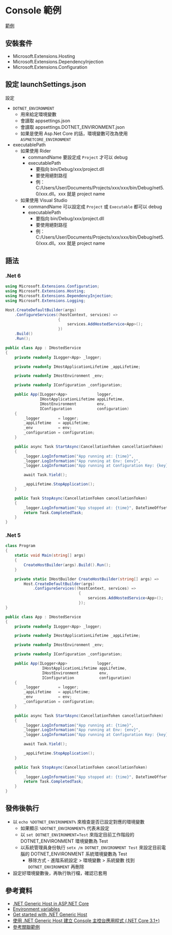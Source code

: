 # Console 範例

[範例](https://github.com/ragnakuei/DotNetHostEnvironment)

## 安裝套件

- Microsoft.Extensions.Hosting
- Microsoft.Extensions.DependencyInjection
- Microsoft.Extensions.Configuration

## 設定 launchSettings.json

設定
- `DOTNET_ENVIRONMENT`
  - 用來給定環境變數
  - 會讀取 appsettings.json
  - 會讀取 appsettings.DOTNET_ENVIRONMENT.json
  - 如果是使用 Asp.Net Core 的話，環境變數可改為使用 `ASPNETCORE_ENVIRONMENT`
- executablePath
  - 如果使用 Rider
    - commandName 要設定成 `Project` 才可以 debug
    - executablePath 
      - 要指向 bin/Debug/xxx/project.dll
      - 要使用絕對路徑
      - 例：C:/Users/User/Documents/Projects/xxx/xxx/bin/Debug/net5.0/xxx.dll。xxx 就是 project name
  - 如果使用 Visual Studio
    - commandName 可以設定成 `Project` 或 `Executable` 都可以 debug
    - executablePath 
      - 要指向 bin/Debug/xxx/project.dll
      - 要使用絕對路徑
      - 例：C:/Users/User/Documents/Projects/xxx/xxx/bin/Debug/net5.0/xxx.dll。xxx 就是 project name

## 語法
### .Net 6


```cs
using Microsoft.Extensions.Configuration;
using Microsoft.Extensions.Hosting;
using Microsoft.Extensions.DependencyInjection;
using Microsoft.Extensions.Logging;

Host.CreateDefaultBuilder(args)
    .ConfigureServices((hostContext, services) =>
                       {
                           services.AddHostedService<App>();
                       })
    .Build()
    .Run();

public class App : IHostedService
{
    private readonly ILogger<App> _logger;

    private readonly IHostApplicationLifetime _appLifetime;

    private readonly IHostEnvironment _env;

    private readonly IConfiguration _configuration;

    public App(ILogger<App>             logger,
               IHostApplicationLifetime appLifetime,
               IHostEnvironment         env,
               IConfiguration           configuration)
    {
        _logger        = logger;
        _appLifetime   = appLifetime;
        _env           = env;
        _configuration = configuration;
    }

    public async Task StartAsync(CancellationToken cancellationToken)
    {
        _logger.LogInformation("App running at: {time}",                  DateTimeOffset.Now);
        _logger.LogInformation("App running at Env: {env}",               _env.EnvironmentName);
        _logger.LogInformation("App running at Configuration Key: {key}", _configuration.GetSection("key").Value);

        await Task.Yield();

        _appLifetime.StopApplication();
    }

    public Task StopAsync(CancellationToken cancellationToken)
    {
        _logger.LogInformation("App stopped at: {time}", DateTimeOffset.Now);
        return Task.CompletedTask;
    }
}
```

### .Net 5

```csharp
class Program
{
    static void Main(string[] args)
    {
        CreateHostBuilder(args).Build().Run();
    }

    private static IHostBuilder CreateHostBuilder(string[] args) =>
        Host.CreateDefaultBuilder(args)
            .ConfigureServices((hostContext, services) =>
                                {
                                    services.AddHostedService<App>();
                                });
}

public class App : IHostedService
{
    private readonly ILogger<App> _logger;

    private readonly IHostApplicationLifetime _appLifetime;

    private readonly IHostEnvironment _env;

    private readonly IConfiguration _configuration;

    public App(ILogger<App>             logger,
                IHostApplicationLifetime appLifetime,
                IHostEnvironment         env,
                IConfiguration           configuration)
    {
        _logger        = logger;
        _appLifetime   = appLifetime;
        _env           = env;
        _configuration = configuration;
    }

    public async Task StartAsync(CancellationToken cancellationToken)
    {
        _logger.LogInformation("App running at: {time}",                  DateTimeOffset.Now);
        _logger.LogInformation("App running at Env: {env}",               _env.EnvironmentName);
        _logger.LogInformation("App running at Configuration Key: {key}", _configuration.GetSection("key").Value);

        await Task.Yield();

        _appLifetime.StopApplication();
    }

    public Task StopAsync(CancellationToken cancellationToken)
    {
        _logger.LogInformation("App stopped at: {time}", DateTimeOffset.Now);
        return Task.CompletedTask;
    }
}
```

## 發佈後執行

- 以 `echo %DOTNET_ENVIRONMENT%` 來檢查是否已設定對應的環境變數
  - 如果顯示 `%DOTNET_ENVIRONMENT%` 代表未設定
  - 以 `set DOTNET_ENVIRONMENT=Test` 來指定目前工作階段的 DOTNET_ENVIRONMENT 環境變數為 Test
  - 以系統管理員身份執行 `setx /m DOTNET_ENVIRONMENT Test` 來設定目前電腦的 DOTNET_ENVIRONMENT 系統環境變數為 Test
    - 移除方式 - 進階系統設定 > 環境變數 > 系統變數 找到 `DOTNET_ENVIRONMENT` 再刪除
- 設定好環境變數後，再執行執行檔，確認已套用

## 參考資料
- [.NET Generic Host in ASP.NET Core](https://docs.microsoft.com/en-us/aspnet/core/fundamentals/host/generic-host)
- [Environment variables](https://docs.microsoft.com/en-us/aspnet/core/fundamentals/configuration/#environment-variables)
- [Get started with .NET Generic Host](https://snede.net/get-started-with-net-generic-host/)
- [使用 .NET Generic Host 建立 Console 主控台應用程式 (.NET Core 3.1+)](https://blog.miniasp.com/post/2020/12/08/NET-Generic-Host-Build-Console-App)
- [參考關聯範例](./../../.Net%20Core/Configuration/依照不同%20profile%20讀不同檔案.md)